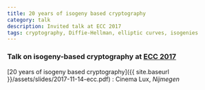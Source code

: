 ```yaml
---
title: 20 years of isogeny based cryptography
category: talk
description: Invited talk at ECC 2017
tags: cryptography, Diffie-Hellman, elliptic curves, isogenies
---
```


### Talk on isogeny-based cryptography at [ECC 2017](https://ecc2017.cs.ru.nl/)

[20 years of isogeny based cryptography]({{ site.baseurl }}/assets/slides/2017-11-14-ecc.pdf)
: Cinema Lux, *Nijmegen*
